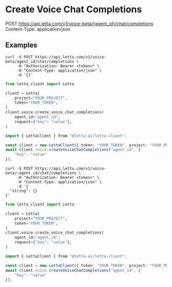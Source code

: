# Create Voice Chat Completions

POST https://api.letta.com/v1/voice-beta/{agent_id}/chat/completions
Content-Type: application/json

## Examples

```shell
curl -X POST https://api.letta.com/v1/voice-beta/agent_id/chat/completions \
     -H "Authorization: Bearer <token>" \
     -H "Content-Type: application/json" \
     -d '{}'
```

```python
from letta_client import Letta

client = Letta(
    project="YOUR_PROJECT",
    token="YOUR_TOKEN",
)
client.voice.create_voice_chat_completions(
    agent_id="agent_id",
    request={"key": "value"},
)

```

```typescript
import { LettaClient } from "@letta-ai/letta-client";

const client = new LettaClient({ token: "YOUR_TOKEN", project: "YOUR_PROJECT" });
await client.voice.createVoiceChatCompletions("agent_id", {
    "key": "value"
});

```

```shell
curl -X POST https://api.letta.com/v1/voice-beta/:agent_id/chat/completions \
     -H "Authorization: Bearer <token>" \
     -H "Content-Type: application/json" \
     -d '{
  "string": {}
}'
```

```python
from letta_client import Letta

client = Letta(
    project="YOUR_PROJECT",
    token="YOUR_TOKEN",
)
client.voice.create_voice_chat_completions(
    agent_id="agent_id",
    request={"key": "value"},
)

```

```typescript
import { LettaClient } from "@letta-ai/letta-client";

const client = new LettaClient({ token: "YOUR_TOKEN", project: "YOUR_PROJECT" });
await client.voice.createVoiceChatCompletions("agent_id", {
    "key": "value"
});

```